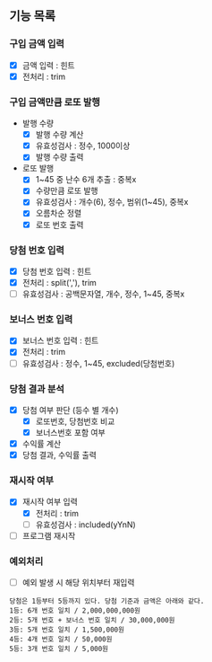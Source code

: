 ## 기능 목록

### 구입 금액 입력

- [x] 금액 입력 : 힌트
- [x] 전처리 : trim

### 구입 금액만큼 로또 발행

- 발행 수량
  - [x] 발행 수량 계산
  - [x] 유효성검사 : 정수, 1000이상
  - [x] 발행 수량 출력
- 로또 발행
  - [x] 1~45 중 난수 6개 추출 : 중복x
  - [x] 수량만큼 로또 발행
  - [x] 유효성검사 : 개수(6), 정수, 범위(1~45), 중복x
  - [x] 오름차순 정렬
  - [x] 로또 번호 출력

### 당첨 번호 입력

- [x] 당첨 번호 입력 : 힌트
- [x] 전처리 : split(','), trim
- [ ] 유효성검사 : 공백문자열, 개수, 정수, 1~45, 중복x

### 보너스 번호 입력

- [x] 보너스 번호 입력 : 힌트
- [x] 전처리 : trim
- [ ] 유효성검사 : 정수, 1~45, excluded(당첨번호)

### 당첨 결과 분석

- [x] 당첨 여부 판단 (등수 별 개수)
  - [x] 로또번호, 당첨번호 비교
  - [x] 보너스번호 포함 여부
- [x] 수익률 계산
- [x] 당첨 결과, 수익률 출력

### 재시작 여부

- [x] 재시작 여부 입력
  - [x] 전처리 : trim
  - [ ] 유효성검사 : included(yYnN)
- [ ] 프로그램 재시작

### 예외처리

- [ ] 예외 발생 시 해당 위치부터 재입력

```
당첨은 1등부터 5등까지 있다. 당첨 기준과 금액은 아래와 같다.
1등: 6개 번호 일치 / 2,000,000,000원
2등: 5개 번호 + 보너스 번호 일치 / 30,000,000원
3등: 5개 번호 일치 / 1,500,000원
4등: 4개 번호 일치 / 50,000원
5등: 3개 번호 일치 / 5,000원
```
